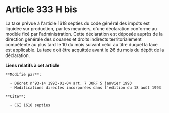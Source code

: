 # Article 333 H bis

La taxe prévue à l'article 1618 septies du code général des impôts est liquidée sur production, par les meuniers, d'une
déclaration conforme au modèle fixé par l'administration. Cette déclaration est déposée auprès de la direction générale des
douanes et droits indirects territorialement compétente au plus tard le 10 du mois suivant celui au titre duquel la taxe est
applicable. La taxe doit être acquittée avant le 26 du mois du dépôt de la déclaration.

**Liens relatifs à cet article**

	**Modifié par**:

	  - Décret n°93-14 1993-01-04 art. 7 JORF 5 janvier 1993
	  - Modifications directes incorporées dans l'édition du 18 août 1993

	**Cite**:

	  - CGI 1618 septies
